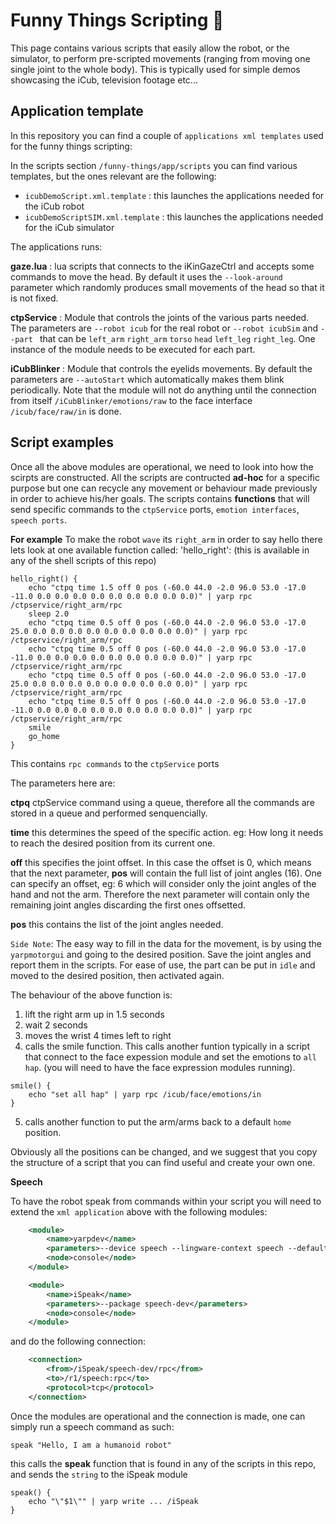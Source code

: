 
Funny Things Scripting :wrench:
=============================

This page contains various scripts that easily allow the robot, or the simulator, to perform pre-scripted movements (ranging from moving one single joint to the whole body). This is typically used for simple demos showcasing the iCub, television footage etc...

## Application template

In this repository you can find a couple of `applications xml templates` used for the funny things scripting:

In the scripts section  `/funny-things/app/scripts` you can find various templates, but the ones relevant are the following:

- `icubDemoScript.xml.template` : this launches the applications needed for the iCub robot
- `icubDemoScriptSIM.xml.template` : this launches the applications needed for the iCub simulator

The applications runs:

**gaze.lua** : lua scripts that connects to the iKinGazeCtrl and accepts some commands to move the head. By default it uses the `--look-around` parameter which randomly produces small movements of the head so that it is not fixed. 

**ctpService** : Module that controls the joints of the various parts needed. The parameters are `--robot icub` for the real robot or `--robot icubSim` and `--part ` that can be `left_arm` `right_arm` `torso` `head` `left_leg` `right_leg`. One instance of the module needs to be executed for each part. 

**iCubBlinker** : Module that controls the eyelids movements. By default the parameters are `--autoStart` which automatically makes them blink periodically. Note that the module will not do anything until the connection from itself `/iCubBlinker/emotions/raw` to the face interface `/icub/face/raw/in` is done. 

## Script examples

Once all the above modules are operational, we need to look into how the scirpts are constructed.
All the scripts are contructed **ad-hoc** for a specific purpose but one can recycle any movement or behaviour made previously in order to achieve his/her goals.
The scripts contains **functions** that will send specific commands to the `ctpService` ports, `emotion interfaces`, `speech ports`.

**For example** 
To make the robot `wave` its `right_arm`  in order to say hello there lets look at one available function called: 'hello_right': (this is available in any of the shell scripts of this repo)

```shell
hello_right() {
    echo "ctpq time 1.5 off 0 pos (-60.0 44.0 -2.0 96.0 53.0 -17.0 -11.0 0.0 0.0 0.0 0.0 0.0 0.0 0.0 0.0 0.0)" | yarp rpc /ctpservice/right_arm/rpc
    sleep 2.0
    echo "ctpq time 0.5 off 0 pos (-60.0 44.0 -2.0 96.0 53.0 -17.0  25.0 0.0 0.0 0.0 0.0 0.0 0.0 0.0 0.0 0.0)" | yarp rpc /ctpservice/right_arm/rpc
    echo "ctpq time 0.5 off 0 pos (-60.0 44.0 -2.0 96.0 53.0 -17.0 -11.0 0.0 0.0 0.0 0.0 0.0 0.0 0.0 0.0 0.0)" | yarp rpc /ctpservice/right_arm/rpc
    echo "ctpq time 0.5 off 0 pos (-60.0 44.0 -2.0 96.0 53.0 -17.0  25.0 0.0 0.0 0.0 0.0 0.0 0.0 0.0 0.0 0.0)" | yarp rpc /ctpservice/right_arm/rpc
    echo "ctpq time 0.5 off 0 pos (-60.0 44.0 -2.0 96.0 53.0 -17.0 -11.0 0.0 0.0 0.0 0.0 0.0 0.0 0.0 0.0 0.0)" | yarp rpc /ctpservice/right_arm/rpc
    smile
    go_home
}
```
This contains `rpc commands` to the `ctpService` ports

The parameters here are:

**ctpq** ctpService command using a queue, therefore all the commands are stored in a queue and performed senquencially. 

**time** this determines the speed of the specific action. eg: How long it needs to reach the desired position from its current one.

**off** this specifies the joint offset. In this case the offset is 0, which means that the next parameter, **pos** will contain the full list of joint angles (16). One can specify an offset, eg: 6 which will consider only the joint angles of the hand and not the arm. Therefore the next parameter will contain only the remaining joint angles discarding the first ones offsetted.

**pos** this contains the list of the joint angles needed.

``Side Note``: The easy way to fill in the data for the movement, is by using the `yarpmotorgui` and going to the desired position. Save the joint angles and report them in the scripts. For ease of use, the part can be put in `idle` and moved to the desired position, then activated again.

The behaviour of the above function is:

1. lift the right arm up in 1.5 seconds
1. wait 2 seconds
1. moves the wrist 4 times left to right
1. calls the smile function. This calls another funtion typically in a script that connect to the face expession module and set the emotions to `all hap`. (you will need to have the face expression modules running).

```shell
smile() {
    echo "set all hap" | yarp rpc /icub/face/emotions/in
}
```
5. calls another function to put the arm/arms back to a default `home` position. 


Obviously all the positions can be changed, and we suggest that you copy the structure of a script that you can find useful and create your own one. 


**Speech** 

To have the robot speak from commands within your script you will need to extend the `xml application` above with the following modules:

```xml
    <module>
        <name>yarpdev</name>
        <parameters>--device speech --lingware-context speech --default-language en-GB --robot r1 --pitch 80 --speed 100</parameters>
        <node>console</node>
    </module>

    <module>
        <name>iSpeak</name>
        <parameters>--package speech-dev</parameters>
        <node>console</node>
    </module>
```

and do the following connection:

```xml
    <connection>
        <from>/iSpeak/speech-dev/rpc</from>
        <to>/r1/speech:rpc</to>
        <protocol>tcp</protocol>
    </connection>
```

Once the modules are operational and the connection is made, one can simply run a speech command as such:

```shell
speak "Hello, I am a humanoid robot"
```

this calls the **speak** function that is found in any of the scripts in this repo, and sends the `string` to the iSpeak module

```shell
speak() {
    echo "\"$1\"" | yarp write ... /iSpeak
}
```
